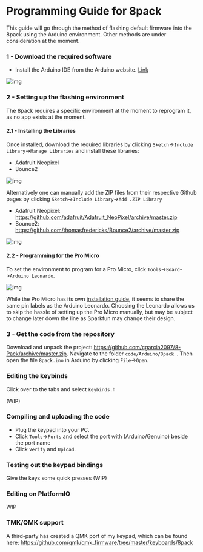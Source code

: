 # Programming Guide for 8pack
This guide will go through the method of flashing default firmware into the 8pack using the Arduino environment. Other methods are under consideration at the moment. 

### 1 - Download the required software
- Install the Arduino IDE from the Arduino website. [Link](https://www.arduino.cc/en/Main/Software)

![img]()

### 2 - Setting up the flashing environment
The 8pack requires a specific environment at the moment to reprogram it, as no app exists at the moment.

#### 2.1 - Installing the Libraries
Once installed, download the required libraries by clicking `Sketch`->`Include Library`->`Manage Libraries` and install these libraries:
  - Adafruit Neopixel
  - Bounce2

![img]()

Alternatively one can manually add the ZIP files from their respective Github pages by clicking `Sketch`->`Include Library`->`Add .ZIP Library`
  - Adafruit Neopixel: https://github.com/adafruit/Adafruit_NeoPixel/archive/master.zip
  - Bounce2: https://github.com/thomasfredericks/Bounce2/archive/master.zip

![img]()

#### 2.2 - Programming for the Pro Micro
To set the environment to program for a Pro Micro, click `Tools`->`Board`->`Arduino Leonardo`. 

![img]()

While the Pro Micro has its own [installation guide](https://learn.sparkfun.com/tutorials/pro-micro--fio-v3-hookup-guide/all), it seems to share the same pin labels as the Arduino Leonardo. Choosing the Leonardo allows us to skip the hassle of setting up the Pro Micro manually, but may be subject to change later down the line as Sparkfun may change their design.

### 3 - Get the code from the repository
Download and unpack the project: https://github.com/cgarcia2097/8-Pack/archive/master.zip. Navigate to the folder `code/Arduino/8pack `. Then open the file `8pack.ino` in Arduino by clicking `File`->`Open`.

### Editing the keybinds
Click over to the tabs and select `keybinds.h`

(WIP)

### Compiling and uploading the code
- Plug the keypad into your PC.
- Click `Tools`->`Ports` and select the port with (Arduino/Genuino) beside the port name
- Click `Verify` and `Upload`.

### Testing out the keypad bindings
Give the keys some quick presses (WIP)

### Editing on PlatformIO
WIP

### TMK/QMK support
A third-party has created a QMK port of my keypad, which can be found here: https://github.com/qmk/qmk_firmware/tree/master/keyboards/8pack


